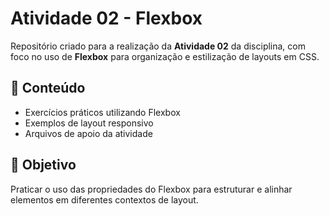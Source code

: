 # Atividade 02 - Flexbox

Repositório criado para a realização da **Atividade 02** da disciplina, com foco no uso de **Flexbox** para organização e estilização de layouts em CSS.

## 📂 Conteúdo
- Exercícios práticos utilizando Flexbox
- Exemplos de layout responsivo
- Arquivos de apoio da atividade

## 🚀 Objetivo
Praticar o uso das propriedades do Flexbox para estruturar e alinhar elementos em diferentes contextos de layout.
